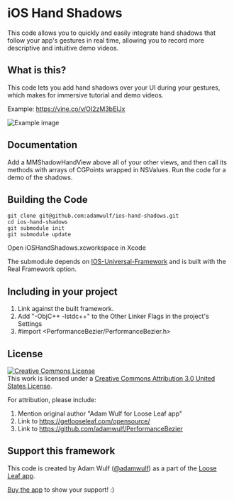 iOS Hand Shadows
=====

This code allows you to quickly and easily integrate hand shadows that follow your app's gestures in real time, allowing you to record more descriptive and intuitive demo videos.

## What is this?

This code lets you add hand shadows over your UI during your gestures, which makes
for immersive tutorial and demo videos.

Example: https://vine.co/v/OI2zM3bEIJx

![Example image](https://github.com/adamwulf/ios-hand-shadows/raw/master/example.gif)


## Documentation

Add a MMShadowHandView above all of your other views, and then call its methods
with arrays of CGPoints wrapped in NSValues. Run the code for a demo of the shadows.

## Building the Code

    git clone git@github.com:adamwulf/ios-hand-shadows.git
    cd ios-hand-shadows
    git submodule init
    git submodule update


Open iOSHandShadows.xcworkspace in Xcode

The submodule depends on [IOS-Universal-Framework](https://github.com/kstenerud/iOS-Universal-Framework)
and is built with the Real Framework option.

## Including in your project

1. Link against the built framework.
2. Add "-ObjC++ -lstdc++" to the Other Linker Flags in the project's Settings
3. #import &lt;PerformanceBezier/PerformanceBezier.h&gt;

## License

<a rel="license" href="http://creativecommons.org/licenses/by/3.0/us/"><img alt="Creative Commons License" style="border-width:0" src="https://i.creativecommons.org/l/by/3.0/us/88x31.png" /></a><br />This work is licensed under a <a rel="license" href="http://creativecommons.org/licenses/by/3.0/us/">Creative Commons Attribution 3.0 United States License</a>.

For attribution, please include:

1. Mention original author "Adam Wulf for Loose Leaf app"
2. Link to https://getlooseleaf.com/opensource/
3. Link to https://github.com/adamwulf/PerformanceBezier



## Support this framework

This code is created by Adam Wulf ([@adamwulf](https://twitter.com/adamwulf)) as a part of the [Loose Leaf app](https://getlooseleaf.com).

[Buy the app](https://itunes.apple.com/us/app/loose-leaf/id625659452?mt=8&uo=4&at=10lNUI&ct=github) to show your support! :)
